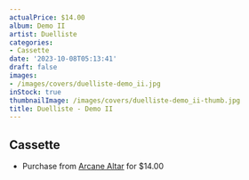 ```yaml
---
actualPrice: $14.00
album: Demo II
artist: Duelliste
categories:
- Cassette
date: '2023-10-08T05:13:41'
draft: false
images:
- /images/covers/duelliste-demo_ii.jpg
inStock: true
thumbnailImage: /images/covers/duelliste-demo_ii-thumb.jpg
title: Duelliste - Demo II
---
```


## Cassette
* Purchase from [Arcane Altar](https://arcanealtar.bigcartel.com/product/duelliste-demo-ii-tape) for $14.00
